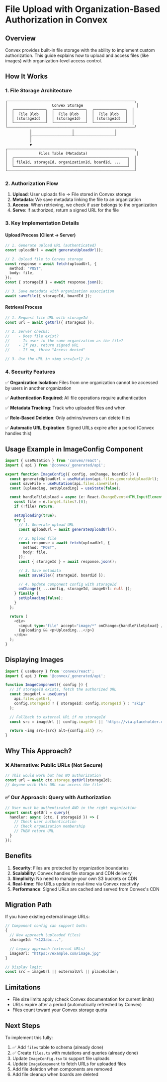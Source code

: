 # File Upload with Organization-Based Authorization in Convex

## Overview

Convex provides built-in file storage with the ability to implement custom authorization. This guide explains how to upload and access files (like images) with organization-level access control.

## How It Works

### 1. **File Storage Architecture**

```
┌─────────────────────────────────────────────────────────┐
│                    Convex Storage                        │
│  ┌──────────────┐  ┌──────────────┐  ┌──────────────┐  │
│  │  File Blob   │  │  File Blob   │  │  File Blob   │  │
│  │ (storageId)  │  │ (storageId)  │  │ (storageId)  │  │
│  └──────────────┘  └──────────────┘  └──────────────┘  │
└─────────────────────────────────────────────────────────┘
           │                  │                  │
           ├──────────────────┴──────────────────┘
           │
           ▼
┌─────────────────────────────────────────────────────────┐
│              Files Table (Metadata)                      │
│  ┌───────────────────────────────────────────────────┐  │
│  │ fileId, storageId, organizationId, boardId, ...   │  │
│  └───────────────────────────────────────────────────┘  │
└─────────────────────────────────────────────────────────┘
```

### 2. **Authorization Flow**

1. **Upload**: User uploads file → File stored in Convex storage
2. **Metadata**: We save metadata linking the file to an organization
3. **Access**: When retrieving, we check if user belongs to the organization
4. **Serve**: If authorized, return a signed URL for the file

### 3. **Key Implementation Details**

#### Upload Process (Client → Server)

```typescript
// 1. Generate upload URL (authenticated)
const uploadUrl = await generateUploadUrl();

// 2. Upload file to Convex storage
const response = await fetch(uploadUrl, {
  method: "POST",
  body: file,
});
const { storageId } = await response.json();

// 3. Save metadata with organization association
await saveFile({ storageId, boardId });
```

#### Retrieval Process

```typescript
// 1. Request file URL with storageId
const url = await getUrl({ storageId });

// 2. Server checks:
//    - Does file exist?
//    - Is user in the same organization as the file?
//    - If yes, return signed URL
//    - If no, throw "Access denied"

// 3. Use the URL in <img src={url} />
```

### 4. **Security Features**

✅ **Organization Isolation**: Files from one organization cannot be accessed by users in another organization

✅ **Authentication Required**: All file operations require authentication

✅ **Metadata Tracking**: Track who uploaded files and when

✅ **Role-Based Deletion**: Only admins/owners can delete files

✅ **Automatic URL Expiration**: Signed URLs expire after a period (Convex handles this)

## Usage Example in ImageConfig Component

```typescript
import { useMutation } from 'convex/react';
import { api } from '@convex/_generated/api';

export function ImageConfig({ config, onChange, boardId }) {
  const generateUploadUrl = useMutation(api.files.generateUploadUrl);
  const saveFile = useMutation(api.files.saveFile);
  const [uploading, setUploading] = useState(false);

  const handleFileUpload = async (e: React.ChangeEvent<HTMLInputElement>) => {
    const file = e.target.files?.[0];
    if (!file) return;

    setUploading(true);
    try {
      // 1. Generate upload URL
      const uploadUrl = await generateUploadUrl();

      // 2. Upload file
      const response = await fetch(uploadUrl, {
        method: "POST",
        body: file,
      });
      const { storageId } = await response.json();

      // 3. Save metadata
      await saveFile({ storageId, boardId });

      // 4. Update component config with storageId
      onChange({ ...config, storageId, imageUrl: null });
    } finally {
      setUploading(false);
    }
  };

  return (
    <div>
      <input type="file" accept="image/*" onChange={handleFileUpload} />
      {uploading && <p>Uploading...</p>}
    </div>
  );
}
```

## Displaying Images

```typescript
import { useQuery } from 'convex/react';
import { api } from '@convex/_generated/api';

function ImageComponent({ config }) {
  // If storageId exists, fetch the authorized URL
  const imageUrl = useQuery(
    api.files.getUrl,
    config.storageId ? { storageId: config.storageId } : "skip"
  );

  // Fallback to external URL if no storageId
  const src = imageUrl || config.imageUrl || 'https://via.placeholder.com/300';

  return <img src={src} alt={config.alt} />;
}
```

## Why This Approach?

### ❌ Alternative: Public URLs (Not Secure)
```typescript
// This would work but has NO authorization
const url = await ctx.storage.getUrl(storageId);
// Anyone with this URL can access the file!
```

### ✅ Our Approach: Query with Authorization
```typescript
// User must be authenticated AND in the right organization
export const getUrl = query({
  handler: async (ctx, { storageId }) => {
    // Check user authentication
    // Check organization membership
    // THEN return URL
  }
});
```

## Benefits

1. **Security**: Files are protected by organization boundaries
2. **Scalability**: Convex handles file storage and CDN delivery
3. **Simplicity**: No need to manage your own S3 buckets or CDN
4. **Real-time**: File URLs update in real-time via Convex reactivity
5. **Performance**: Signed URLs are cached and served from Convex's CDN

## Migration Path

If you have existing external image URLs:

```typescript
// Component config can support both:
{
  // New approach (uploaded files)
  storageId: "k123abc...",

  // Legacy approach (external URLs)
  imageUrl: "https://example.com/image.jpg"
}

// Display logic:
const src = imageUrl || externalUrl || placeholder;
```

## Limitations

- File size limits apply (check Convex documentation for current limits)
- URLs expire after a period (automatically refreshed by Convex)
- Files count toward your Convex storage quota

## Next Steps

To implement this fully:
1. ✅ Add `files` table to schema (already done)
2. ✅ Create `files.ts` with mutations and queries (already done)
3. Update `ImageConfig.tsx` to support file uploads
4. Update `ImageComponent` to fetch URLs for uploaded files
5. Add file deletion when components are removed
6. Add file cleanup when boards are deleted
